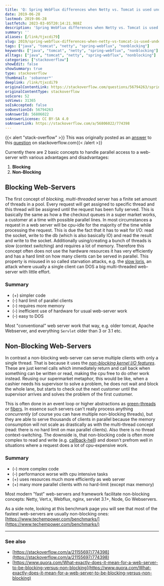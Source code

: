 ```yaml
---
title: 'Q: Spring WebFlux differences when Netty vs. Tomcat is used under the hood'
date: 2019-06-28
lastmod: 2019-06-28
lastfetch: 2023-03-05T20:14:21.988Z
description: 'Spring WebFlux differences when Netty vs. Tomcat is used under the hood'
summary: ''
aliases: [/link/tjxcdi79]
slug: 2019/spring-webflux-differences-when-netty-vs-tomcat-is-used-under-the-hood
tags: ["java", "tomcat", "netty", "spring-webflux", "nonblocking"]
keywords: ["java", "tomcat", "netty", "spring-webflux", "nonblocking"]
alltags: ["java", "tomcat", "netty", "spring-webflux", "nonblocking"]
categories: ["stackoverflow"]
showEdit: false
showSummary: true
type: stackoverflow
thumbnail: 'sobanner*' 
deeplink: /link/tjxcdi79
originalContentLink: https://stackoverflow.com/questions/56794263/spring-webflux-differences-when-netty-vs-tomcat-is-used-under-the-hood
originalContentType: stackoverflow
soScore: 52
soViews: 31365
soIsAccepted: false
soQuestionId: 56794263
soAnswerId: 56806022
soAnswerLicense: CC BY-SA 4.0
soAnswerLink: https://stackoverflow.com/a/56806022/774398
---
```


{{< alert "stack-overflow" >}} This was originally posted as an [answer](https://stackoverflow.com/a/56806022/774398) to this [question](https://stackoverflow.com/questions/56794263/spring-webflux-differences-when-netty-vs-tomcat-is-used-under-the-hood)  on stackoverflow.com{{< /alert >}}

Currently there are 2 basic concepts to handle parallel access to a web-server with various advantages and disadvantages:

1.  **Blocking**
2.  **Non-Blocking**

Blocking Web-Servers
--------------------

The first concept of _blocking, multi-threaded_ server has a finite set amount of threads in a pool. Every request will get assigned to specific thread and this thread will be assigned until the request has been fully served. This is basically the same as how a the checkout queues in a super market works, a customer at a time with possible parallel lines. In most circumstances a request in a web server will be cpu-idle for the majority of the time while processing the request. This is due the fact that it has to wait for I/O: read the socket, write to the db (which is also basically IO) and read the result and write to the socket. Additionally using/creating a bunch of threads is slow (context switching) and requires a lot of memory. Therefore this concept often does not use the hardware resources it has very efficiently and has a hard limit on how many clients can be served in parallel. This property is misused in so called starvation attacks, e.g. the [slow loris](https://www.youtube.com/watch?v=XiFkyR35v2Y), an attack where usually a single client can DOS a big multi-threaded web-server with little effort.

### Summary

*   (+) simpler code
*   (-) hard limit of parallel clients
*   (-) requires more memory
*   (-) inefficient use of hardware for usual web-server work
*   (-) easy to DOS

Most "conventional" web server work that way, e.g. older tomcat, Apache Webserver, and everything  `Servlet`  older than 3 or 3.1 etc.

Non-Blocking Web-Servers
------------------------

In contrast a non-blocking web-server can serve multiple clients with only a single thread. That is because it uses the _[non-blocking kernel I/O features](https://jameshfisher.com/2017/04/05/set_socket_nonblocking/)_. These are just kernel calls which immediately return and call back when something can be written or read, making the cpu free to do other work instead. Reusing our supermarket metaphor, this would be like, when a cashier needs his supervisor to solve a problem, he does not wait and block the whole lane, but starts to check out the next customer until the supervisor arrives and solves the problem of the first customer.

This is often done in an event loop or higher abstractions as [green-threads](https://en.wikipedia.org/wiki/Green_threads) or [fibers](https://cr.openjdk.java.net/~rpressler/loom/Loom-Proposal.html). In essence such servers can't really process anything _concurrently_ (of course you can have multiple non-blocking threads), but they are able to serve thousands of clients in parallel because the memory consumption will not scale as drastically as with the multi-thread concept (read: there is no hard limit on max parallel clients). Also there is no thread context-switching. The downside is, that non-blocking code is often more complex to read and write (e.g. [callback-hell](http://callbackhell.com/)) and doesn't prefrom well in situations where a request does a lot of cpu-expensive work.

### Summary

*   (-) more complex code
*   (-) performance worse with cpu intensive tasks
*   (+) uses resources much more efficiently as web server
*   (+) many more parallel clients with no hard-limit (except max memory)

Most modern "fast" web-servers and framework facilitate non-blocking concepts: Netty, Vert.x, Webflux, nginx, servlet 3.1+, Node, Go Webservers.

As a side note, looking at this benchmark page you will see that most of the fastest web-servers are usually non-blocking ones: [https://www.techempower.com/benchmarks/](https://www.techempower.com/benchmarks/)

* * *

### See also

*   [https://stackoverflow.com/a/21155697/774398](https://stackoverflow.com/a/21155697/774398)
*   [https://www.quora.com/What-exactly-does-it-mean-for-a-web-server-to-be-blocking-versus-non-blocking](https://www.quora.com/What-exactly-does-it-mean-for-a-web-server-to-be-blocking-versus-non-blocking)